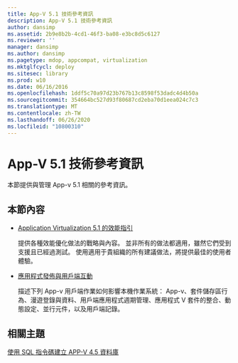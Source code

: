 ```yaml
---
title: App-V 5.1 技術參考資訊
description: App-V 5.1 技術參考資訊
author: dansimp
ms.assetid: 2b9e8b2b-4cd1-46f3-ba08-e3bc8d5c6127
ms.reviewer: ''
manager: dansimp
ms.author: dansimp
ms.pagetype: mdop, appcompat, virtualization
ms.mktglfcycl: deploy
ms.sitesec: library
ms.prod: w10
ms.date: 06/16/2016
ms.openlocfilehash: 1ddf5c70a97d23b767b13c8598f53dadc4d4b50a
ms.sourcegitcommit: 354664bc527d93f80687cd2eba70d1eea024c7c3
ms.translationtype: MT
ms.contentlocale: zh-TW
ms.lasthandoff: 06/26/2020
ms.locfileid: "10800310"
---
```

# App-V 5.1 技術參考資訊


本節提供與管理 App-v 5.1 相關的參考資訊。

## 本節內容


-   [Application Virtualization 5.1 的效能指引](performance-guidance-for-application-virtualization-51.md)

    提供各種效能優化做法的戰略與內容。 並非所有的做法都適用，雖然它們受到支援且已經過測試。 使用適用于貴組織的所有建議做法，將提供最佳的使用者體驗。

-   [應用程式發佈與用戶端互動](application-publishing-and-client-interaction51.md)

    描述下列 App-v 用戶端作業如何影響本機作業系統： App-v、套件儲存區行為、漫遊登錄與資料、用戶端應用程式週期管理、應用程式 V 套件的整合、動態設定、並行元件，以及用戶端記錄。






## 相關主題


[使用 SQL 指令碼建立 APP-V 4.5 資料庫](../solutions/creating-app-v-45-databases-using-sql-scripting.md)

 

 





